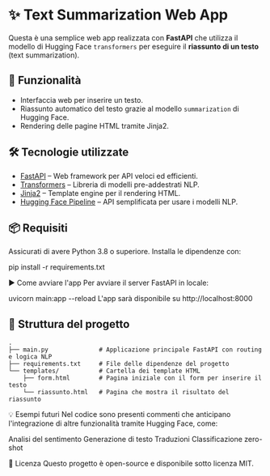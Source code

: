 # ✨ Text Summarization Web App

Questa è una semplice web app realizzata con **FastAPI** che utilizza il modello di Hugging Face `transformers` per eseguire il **riassunto di un testo** (text summarization).

## 🚀 Funzionalità

- Interfaccia web per inserire un testo.
- Riassunto automatico del testo grazie al modello `summarization` di Hugging Face.
- Rendering delle pagine HTML tramite Jinja2.

## 🛠️ Tecnologie utilizzate

- [FastAPI](https://fastapi.tiangolo.com/) – Web framework per API veloci ed efficienti.
- [Transformers](https://huggingface.co/docs/transformers/index) – Libreria di modelli pre-addestrati NLP.
- [Jinja2](https://jinja.palletsprojects.com/) – Template engine per il rendering HTML.
- [Hugging Face Pipeline](https://huggingface.co/docs/transformers/main_classes/pipelines) – API semplificata per usare i modelli NLP.

## 📦 Requisiti

Assicurati di avere Python 3.8 o superiore. Installa le dipendenze con:

pip install -r requirements.txt

▶️ Come avviare l'app
Per avviare il server FastAPI in locale:

uvicorn main:app --reload
L'app sarà disponibile su http://localhost:8000

## 📂 Struttura del progetto

```text
.
├── main.py              # Applicazione principale FastAPI con routing e logica NLP
├── requirements.txt     # File delle dipendenze del progetto
└── templates/           # Cartella dei template HTML
    ├── form.html        # Pagina iniziale con il form per inserire il testo
    └── riassunto.html   # Pagina che mostra il risultato del riassunto
```

💡 Esempi futuri
Nel codice sono presenti commenti che anticipano l'integrazione di altre funzionalità tramite Hugging Face, come:

Analisi del sentimento
Generazione di testo
Traduzioni
Classificazione zero-shot

📖 Licenza
Questo progetto è open-source e disponibile sotto licenza MIT.
